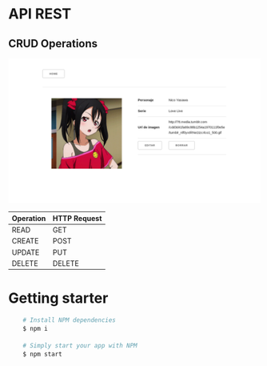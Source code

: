 # API REST
## CRUD Operations

![screenshoot](https://github.com/doing-the-way/api-rest-express/blob/master/client/public/images/screenshot01.png)

Operation | HTTP Request 
--- | --- 
READ | GET 
CREATE | POST 
UPDATE | PUT 
DELETE | DELETE 

# Getting starter
```bash
	# Install NPM dependencies
	$ npm i
	
	# Simply start your app with NPM
	$ npm start
```
